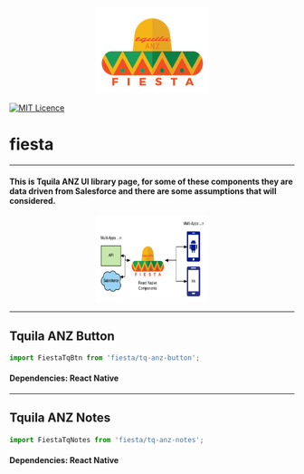 <p align="center">
  <img width="200" height="152" src="https://raw.githubusercontent.com/Tquila-ANZ/fiesta/master/fiesta/assets/fiestalogo.png">
</p>

[![MIT Licence](https://badges.frapsoft.com/os/mit/mit.svg?v=103)](https://opensource.org/licenses/mit-license.php)
# fiesta
---
#### This is Tquila ANZ UI library page, for some of these components they are data driven from Salesforce and there are some assumptions that will considered.

<p align="center">
  <img width="200" height="152" src="https://raw.githubusercontent.com/Tquila-ANZ/fiesta/master/fiesta/assets/fiestaflow2.png">
</p>

---
## Tquila ANZ Button
```javascript
import FiestaTqBtn from 'fiesta/tq-anz-button';
```
#### Dependencies: React Native
---
## Tquila ANZ Notes
```javascript
import FiestaTqNotes from 'fiesta/tq-anz-notes';
```
#### Dependencies: React Native